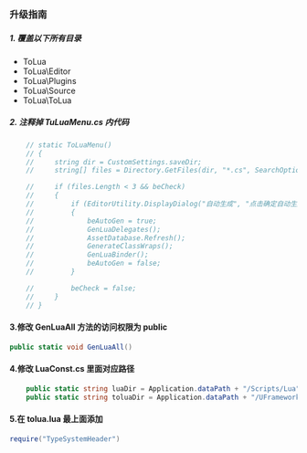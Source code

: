 ### 升级指南

##### 1.  覆盖以下所有目录

- ToLua
- ToLua\Editor
- ToLua\Plugins
- ToLua\Source
- ToLua\ToLua

##### 2.  注释掉 TuLuaMenu.cs 内代码
```csharp
	// static ToLuaMenu()
    // {
    //     string dir = CustomSettings.saveDir;
    //     string[] files = Directory.GetFiles(dir, "*.cs", SearchOption.TopDirectoryOnly);

    //     if (files.Length < 3 && beCheck)
    //     {
    //         if (EditorUtility.DisplayDialog("自动生成", "点击确定自动生成常用类型注册文件， 也可通过菜单逐步完成此功能", "确定", "取消"))
    //         {
    //             beAutoGen = true;
    //             GenLuaDelegates();
    //             AssetDatabase.Refresh();
    //             GenerateClassWraps();
    //             GenLuaBinder();
    //             beAutoGen = false;                
    //         }

    //         beCheck = false;
    //     }
    // }

```
#### 3.修改 GenLuaAll 方法的访问权限为 public
```csharp
public static void GenLuaAll()
```
#### 4.修改 LuaConst.cs 里面对应路径
```csharp
	public static string luaDir = Application.dataPath + "/Scripts/Lua";     //lua逻辑代码目录
    public static string toluaDir = Application.dataPath + "/UFramework/3rd/ToLua/ToLua/Lua";        //tolua lua文件目录

```
#### 5.在 tolua.lua 最上面添加
```lua
require("TypeSystemHeader")
```
